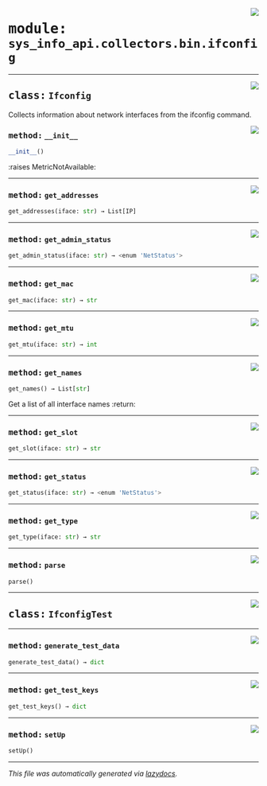 <!-- markdownlint-disable -->

<a href="../src/sys_info_api/collectors/bin/ifconfig.py#L0"><img align="right" style="float:right;" src="https://img.shields.io/badge/-source-cccccc?style=flat-square"></a>

# <kbd>module:</kbd> `sys_info_api.collectors.bin.ifconfig`






---

<a href="../src/sys_info_api/collectors/bin/ifconfig.py#L24"><img align="right" style="float:right;" src="https://img.shields.io/badge/-source-cccccc?style=flat-square"></a>

## <kbd>class:</kbd> `Ifconfig`
Collects information about network interfaces from the ifconfig command. 

<a href="../src/sys_info_api/collectors/bin/ifconfig.py#L29"><img align="right" style="float:right;" src="https://img.shields.io/badge/-source-cccccc?style=flat-square"></a>

### <kbd>method:</kbd> `__init__`

```python
__init__()
```

:raises MetricNotAvailable: 




---

<a href="../src/sys_info_api/collectors/bin/ifconfig.py#L142"><img align="right" style="float:right;" src="https://img.shields.io/badge/-source-cccccc?style=flat-square"></a>

### <kbd>method:</kbd> `get_addresses`

```python
get_addresses(iface: str) → List[IP]
```





---

<a href="../src/sys_info_api/collectors/bin/ifconfig.py#L136"><img align="right" style="float:right;" src="https://img.shields.io/badge/-source-cccccc?style=flat-square"></a>

### <kbd>method:</kbd> `get_admin_status`

```python
get_admin_status(iface: str) → <enum 'NetStatus'>
```





---

<a href="../src/sys_info_api/collectors/bin/ifconfig.py#L130"><img align="right" style="float:right;" src="https://img.shields.io/badge/-source-cccccc?style=flat-square"></a>

### <kbd>method:</kbd> `get_mac`

```python
get_mac(iface: str) → str
```





---

<a href="../src/sys_info_api/collectors/bin/ifconfig.py#L127"><img align="right" style="float:right;" src="https://img.shields.io/badge/-source-cccccc?style=flat-square"></a>

### <kbd>method:</kbd> `get_mtu`

```python
get_mtu(iface: str) → int
```





---

<a href="../src/sys_info_api/collectors/bin/ifconfig.py#L116"><img align="right" style="float:right;" src="https://img.shields.io/badge/-source-cccccc?style=flat-square"></a>

### <kbd>method:</kbd> `get_names`

```python
get_names() → List[str]
```

Get a list of all interface names :return: 

---

<a href="../src/sys_info_api/collectors/bin/ifconfig.py#L124"><img align="right" style="float:right;" src="https://img.shields.io/badge/-source-cccccc?style=flat-square"></a>

### <kbd>method:</kbd> `get_slot`

```python
get_slot(iface: str) → str
```





---

<a href="../src/sys_info_api/collectors/bin/ifconfig.py#L133"><img align="right" style="float:right;" src="https://img.shields.io/badge/-source-cccccc?style=flat-square"></a>

### <kbd>method:</kbd> `get_status`

```python
get_status(iface: str) → <enum 'NetStatus'>
```





---

<a href="../src/sys_info_api/collectors/bin/ifconfig.py#L139"><img align="right" style="float:right;" src="https://img.shields.io/badge/-source-cccccc?style=flat-square"></a>

### <kbd>method:</kbd> `get_type`

```python
get_type(iface: str) → str
```





---

<a href="../src/sys_info_api/collectors/bin/ifconfig.py#L38"><img align="right" style="float:right;" src="https://img.shields.io/badge/-source-cccccc?style=flat-square"></a>

### <kbd>method:</kbd> `parse`

```python
parse()
```






---

<a href="../src/sys_info_api/collectors/bin/ifconfig.py#L146"><img align="right" style="float:right;" src="https://img.shields.io/badge/-source-cccccc?style=flat-square"></a>

## <kbd>class:</kbd> `IfconfigTest`







---

<a href="../src/sys_info_api/collectors/bin/ifconfig.py#L167"><img align="right" style="float:right;" src="https://img.shields.io/badge/-source-cccccc?style=flat-square"></a>

### <kbd>method:</kbd> `generate_test_data`

```python
generate_test_data() → dict
```





---

<a href="../src/sys_info_api/collectors/bin/ifconfig.py#L150"><img align="right" style="float:right;" src="https://img.shields.io/badge/-source-cccccc?style=flat-square"></a>

### <kbd>method:</kbd> `get_test_keys`

```python
get_test_keys() → dict
```





---

<a href="../src/sys_info_api/collectors/bin/ifconfig.py#L147"><img align="right" style="float:right;" src="https://img.shields.io/badge/-source-cccccc?style=flat-square"></a>

### <kbd>method:</kbd> `setUp`

```python
setUp()
```








---

_This file was automatically generated via [lazydocs](https://github.com/ml-tooling/lazydocs)._
